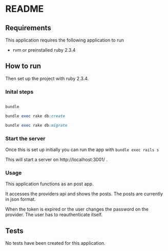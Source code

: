 # README


## Requirements
This application requires the following application to run
- rvm or preinstalled ruby 2.3.4

## How to run

Then set up the project with ruby 2.3.4.

### Inital steps
```ruby

bundle

bundle exec rake db:create

bundle exec rake db:migrate

```

### Start the server

Once this is set up initially you can run the app with
`bundle exec rails s`

This will start a server on http://localhost:3001/ .


### Usage
This application functions as an post app.

It accesses the providers api and shows the posts.
The posts are currently in json format. 

When the token is expired or the user changes the password on the provider. The user has to reauthenticate itself.

## Tests

No tests have been created for this application.